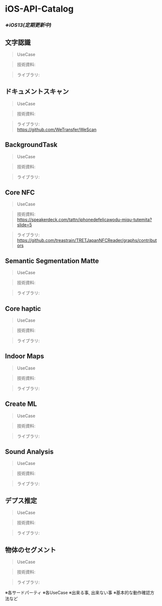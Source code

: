 # iOS-API-Catalog

### _※iOS13(定期更新中)_

## 文字認識

> UseCase  

> 技術資料:  

> ライブラリ:  

## ドキュメントスキャン

> UseCase  

> 技術資料:  

> ライブラリ:  
> https://github.com/WeTransfer/WeScan

## BackgroundTask

> UseCase  

> 技術資料:  

> ライブラリ:  

## Core NFC

> UseCase  

> 技術資料:  
> https://speakerdeck.com/tattn/iphonedefelicawodu-miqu-tutemita?slide=5

> ライブラリ:  
> https://github.com/treastrain/TRETJapanNFCReader/graphs/contributors

## Semantic Segmentation Matte

> UseCase  

> 技術資料:  

> ライブラリ:  

## Core haptic

> UseCase  

> 技術資料:  

> ライブラリ:  

## Indoor Maps

> UseCase  

> 技術資料:  

> ライブラリ:  

## Create ML

> UseCase  

> 技術資料:  

> ライブラリ:  

## Sound Analysis

> UseCase  

> 技術資料:  

> ライブラリ:  

## デプス推定

> UseCase  

> 技術資料:  

> ライブラリ:  

## 物体のセグメント

> UseCase  

> 技術資料:  

> ライブラリ:  

※各サードパーティ 
※各UseCase
※出来る事, 出来ない事
※基本的な動作確認方法など
